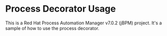 Process Decorator Usage
=======================

This is a Red Hat Process Automation Manager v7.0.2 (jBPM) project.
It's a sample of how to use the process decorator.